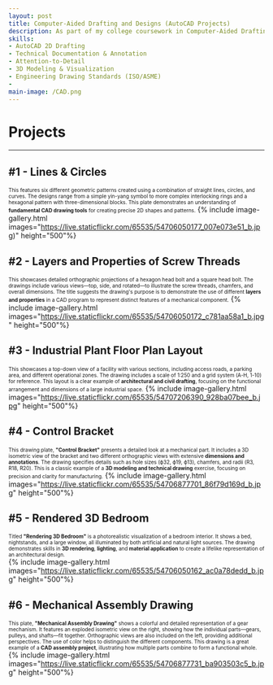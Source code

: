 ```yaml
---
layout: post
title: Computer-Aided Drafting and Designs (AutoCAD Projects)
description: As part of my college coursework in Computer-Aided Drafting and Design, I developed a series of technical drawings using AutoCAD to simulate real-world engineering documentation. This project introduced me to the fundamentals of CAD, including the AutoCAD interface, essential commands, and precise drafting techniques. I translated conceptual designs into accurate 2D drawings, ensuring proper scaling, dimensioning, and adherence to industry standards. Through this experience, I learned to interpret engineering drawings, optimize workflows within the AutoCAD environment, and apply meticulous attention to detail — key skills for producing professional, manufacturable designs.
skills: 
- AutoCAD 2D Drafting 
- Technical Documentation & Annotation
- Attention-to-Detail
- 3D Modeling & Visualization
- Engineering Drawing Standards (ISO/ASME)
- 
main-image: /CAD.png
---
```

# Projects
---
## #1 - Lines & Circles
<span style="font-size: 10px">This features six different geometric patterns created using a combination of straight lines, circles, and curves. The designs range from a simple yin-yang symbol to more complex interlocking rings and a hexagonal pattern with three-dimensional blocks. This plate demonstrates an understanding of **fundamental CAD drawing tools** for creating precise 2D shapes and patterns.</span>
{% include image-gallery.html 
images="https://live.staticflickr.com/65535/54706050177_007e073e51_b.jpg)" height="500"%} 

## #2 - Layers and Properties of Screw Threads
<span style="font-size: 10px">This showcases detailed orthographic projections of a hexagon head bolt and a square head bolt. The drawings include various views—top, side, and rotated—to illustrate the screw threads, chamfers, and overall dimensions. The title suggests the drawing's purpose is to demonstrate the use of different **layers and properties** in a CAD program to represent distinct features of a mechanical component.</span> 
{% include image-gallery.html images="https://live.staticflickr.com/65535/54706050172_c781aa58a1_b.jpg" height="500"%}
 

## #3 - Industrial Plant Floor Plan Layout
<span style="font-size: 10px">This showcases a top-down view of a facility with various sections, including access roads, a parking area, and different operational zones. The drawing includes a scale of 1:250 and a grid system (A-H, 1-10) for reference. This layout is a clear example of **architectural and civil drafting**, focusing on the functional arrangement and dimensions of a large industrial space.</span> 
{% include image-gallery.html images="https://live.staticflickr.com/65535/54707206390_928ba07bee_b.jpg" height="500"%}
 

## #4 - Control Bracket
<span style="font-size: 10px">This drawing plate, **"Control Bracket"** presents a detailed look at a mechanical part. It includes a 3D isometric view of the bracket and two different orthographic views with extensive **dimensions and annotations**. The drawing specifies details such as hole sizes (ϕ32, ϕ19, ϕ13), chamfers, and radii (R3, R18, R20). This is a classic example of a **3D modeling and technical drawing** exercise, focusing on precision and clarity for manufacturing.</span> 
{% include image-gallery.html images="https://live.staticflickr.com/65535/54706877701_86f79d169d_b.jpg" height="500"%}
 

## #5 - Rendered 3D Bedroom
<span style="font-size: 10px">Titled **"Rendering 3D Bedroom"** is a photorealistic visualization of a bedroom interior. It shows a bed, nightstands, and a large window, all illuminated by both artificial and natural light sources. The drawing demonstrates skills in **3D rendering**, **lighting**, and **material application** to create a lifelike representation of an architectural design.</span>  
{% include image-gallery.html images="https://live.staticflickr.com/65535/54706050162_ac0a78dedd_b.jpg" height="500"%}

## #6 - Mechanical Assembly Drawing
<span style="font-size: 10px">This plate, **"Mechanical Assembly Drawing"** shows a colorful and detailed representation of a gear mechanism. It features an exploded isometric view on the right, showing how the individual parts—gears, pulleys, and shafts—fit together. Orthographic views are also included on the left, providing additional perspectives. The use of color helps to distinguish the different components. This drawing is a great example of a **CAD assembly project**, illustrating how multiple parts combine to form a functional whole.</span>  
{% include image-gallery.html images="https://live.staticflickr.com/65535/54706877731_ba903503c5_b.jpg" height="500"%}

